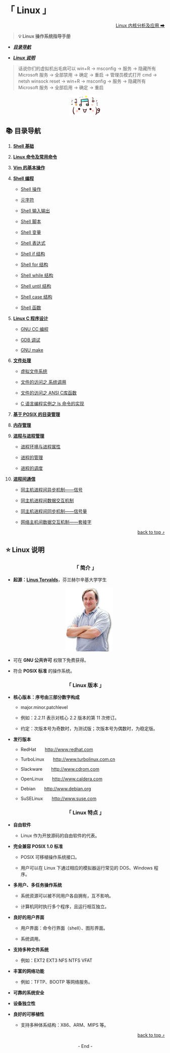 # 「 Linux 」

<div align="right">
    <a href="kernal内核">Linux 内核分析及应用 ➡</a>
</div>

> **💡 Linux 操作系统指导手册**

+ ***[目录导航](#-目录导航)***

+ ***[Linux 说明](#-linux-说明)***

> 话说你们的虚拟机出毛病可以 win+R -> msconfig -> 服务 -> 隐藏所有 Microsoft 服务 -> 全部禁用 -> 确定 -> 重启 -> 管理员模式打开 cmd -> netsh winsock reset -> win+R -> msconfig -> 服务 -> 隐藏所有 Microsoft 服务 -> 全部启用 -> 确定 -> 重启

<div align="center">
    <img src="https://github.com/fmw666/my-image-file/blob/master/images/cute/small-cute-8.jpg" width=100>
</div>

## 📚 目录导航

1. **[Shell 基础](docs/Shell%20基础.md)**

1. **[Linux 命令及常用命令](docs/Linux%20命令及常用命令.md)**

1. **[Vim 的基本操作](docs/Vim%20的基本操作.md)**

1. **[Shell 编程](docs/Shell%20编程#-shell-编程-)**

    + [Shell 操作](docs/Shell%20编程/Shell%20操作.md)

    + [元字符](docs/Shell%20编程/元字符.md)

    + [Shell 输入输出](docs/Shell%20编程/Shell%20输入输出.md)

    + [Shell 脚本](docs/Shell%20编程/Shell%20脚本.md)

    + [Shell 变量](docs/Shell%20编程/Shell%20变量.md)

    + [Shell 表达式](docs/Shell%20编程/Shell%20表达式.md)

    + [Shell if 结构](docs/Shell%20编程/Shell%20if%20结构.md)

    + [Shell for 结构](docs/Shell%20编程/Shell%20for%20结构.md)

    + [Shell while 结构](docs/Shell%20编程/Shell%20while%20结构.md)

    + [Shell until 结构](docs/Shell%20编程/Shell%20until%20结构.md)

    + [Shell case 结构](docs/Shell%20编程/Shell%20case%20结构.md)

    + [Shell 函数](docs/Shell%20编程/Shell%20函数.md)

1. **[Linux C 程序设计](docs/Linux%20C%20程序设计)**

    + [GNU CC 编程](docs/Linux%20C%20程序设计/GNU%20CC%20编程.md)

    + [GDB 调试](docs/Linux%20C%20程序设计/GDB%20调试.md)

    + [GNU make](docs/Linux%20C%20程序设计/GNU%20make.md)

1. **[文件处理](docs/文件处理)**

    + [虚拟文件系统](docs/文件处理/虚拟文件系统.md)

    + [文件的访问之 系统调用](docs/文件处理/文件的访问之%20系统调用.md)

    + [文件的访问之 ANSI C库函数](docs/文件处理/文件的访问之%20ANSI%20C库函数.md)

    + [C 语言编程实例之 ls 命令的实现](docs/文件处理/C%20语言编程实例之%20ls%20命令的实现.md)

1. **[基于 POSIX 的目录管理](docs/基于%20POSIX%20的目录管理.md)**

1. **[内存管理](docs/内存管理.md)**

2. **[进程与进程管理](docs/进程与进程管理)**

    + [进程环境与进程属性](docs/进程与进程管理/进程环境与进程属性.md)

    + [进程的管理](docs/进程与进程管理/进程的管理.md)

    + [进程的调度](docs/进程与进程管理/进程的调度.md)

3. **[进程间通信](docs/进程间通信)**

    + [同主机进程间异步机制——信号](docs/进程间通信/同主机进程间异步机制——信号.md)

    + [同主机进程间数据交互机制](docs/进程间通信/同主机进程间数据交互机制.md)

    + [同主机进程间同步机制——信号量](docs/进程间通信/同主机进程间同步机制——信号量.md)
    
    + [网络主机间数据交互机制——套接字](docs/进程间通信/网络主机间数据交互机制——套接字.md)

<div align="right">
    <a href="#-linux-">back to top ⤴</a>
</div>

## ⭐ Linux 说明

<div align="center"><h3> 「 简介 」 </h3></div>

+ **起源：[Linus Torvalds](#welcome)**，芬兰赫尔辛基大学学生

    <div align="center">
        <img src="pics/linus.jpg" width=150>
    </div>

+ 可在 **GNU 公共许可** 权限下免费获得。

+ 符合 **POSIX 标准** 的操作系统。

<div align="center"><h3> 「 Linux 版本 」 </h3></div>

+ **核心版本：序号由三部分数字构成**

    + major.minor.patchlevel

    + 例如：2.2.11 表示对核心 2.2 版本的第 11 次修订。

    + 约定：次版本号为奇数时，为测试版；次版本号为偶数时，为稳定版。

+ **发行版本**

    + RedHat&emsp;&emsp;http://www.redhat.com

    + TurboLinux&emsp;&emsp;http://www.turbolinux.com.cn

    + Slackware&emsp;&emsp;http://www.cdrom.com

    + OpenLinux&emsp;&emsp;http://www.caldera.com

    + Debian&emsp;&emsp;http://www.debian.org

    + SuSELinux&emsp;&emsp;http://www.suse.com

<div align="center"><h3> 「 Linux 特点 」 </h3></div>

+ **自由软件**

    + Linux 作为开放源码的自由软件的代表。

+ **完全兼容 POSIX 1.0 标准**

    + POSIX 可移植操作系统接口。

    + 用户可以在 Linux 下通过相应的模拟器运行常见的 DOS、Windows 程序。

+ **多用户、多任务操作系统**

    + 系统资源可以被不同用户各自拥有，互不影响。

    + 计算机同时执行多个程序，且运行相互独立。

+ **良好的用户界面**

    + 用户界面：命令行界面（shell）、图形界面。

    + 系统调用。

+ **支持多种文件系统**

    + 例如：EXT2 EXT3 NFS NTFS VFAT

+ **丰富的网络功能**

    + 例如：TFTP、BOOTP 等网络服务。

+ **可靠的系统安全**

+ **设备独立性**

+ **良好的可移植性**

    + 支持多种体系结构：X86、ARM、MIPS 等。

<div align="right">
    <a href="#-linux-">back to top ⤴</a>
</div>

<div align="center">
    <br>
    - End -
</div>